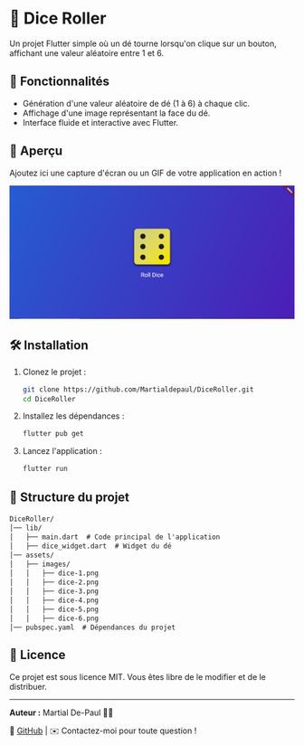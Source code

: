 # 🎲 Dice Roller

Un projet Flutter simple où un dé tourne lorsqu'on clique sur un bouton, affichant une valeur aléatoire entre 1 et 6.

## 🚀 Fonctionnalités
- Génération d'une valeur aléatoire de dé (1 à 6) à chaque clic.
- Affichage d'une image représentant la face du dé.
- Interface fluide et interactive avec Flutter.

## 📸 Aperçu
Ajoutez ici une capture d'écran ou un GIF de votre application en action !

![Aperçu de l'application](./assets/images/dice-7.png)

## 🛠️ Installation
1. Clonez le projet :
   ```sh
   git clone https://github.com/Martialdepaul/DiceRoller.git
   cd DiceRoller
   ```
2. Installez les dépendances :
   ```sh
   flutter pub get
   ```
3. Lancez l'application :
   ```sh
   flutter run
   ```

## 📂 Structure du projet
```
DiceRoller/
│── lib/
│   ├── main.dart  # Code principal de l'application
│   ├── dice_widget.dart  # Widget du dé
│── assets/
│   ├── images/
│   │   ├── dice-1.png
│   │   ├── dice-2.png
│   │   ├── dice-3.png
│   │   ├── dice-4.png
│   │   ├── dice-5.png
│   │   ├── dice-6.png
│── pubspec.yaml  # Dépendances du projet
```

## 📜 Licence
Ce projet est sous licence MIT. Vous êtes libre de le modifier et de le distribuer.

---
**Auteur :** Martial De-Paul 👨‍💻

📌 [GitHub](https://github.com/Martialdepaul/DiceRoller) | ✉️ Contactez-moi pour toute question !
